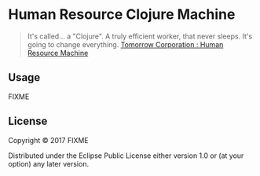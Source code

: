 # Human Resource Clojure Machine

> It's called... a "Clojure".
> A truly efficient worker, that never sleeps.
> It's going to change everything.
[Tomorrow Corporation : Human Resource Machine](https://tomorrowcorporation.com/humanresourcemachine)

## Usage

FIXME

## License

Copyright © 2017 FIXME

Distributed under the Eclipse Public License either version 1.0 or (at
your option) any later version.
